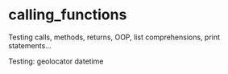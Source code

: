 # calling_functions
Testing calls, methods, returns, OOP, list comprehensions, print statements...

Testing:
geolocator
datetime

